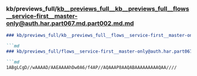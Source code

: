 ### kb/previews_full/kb__previews_full__kb__previews_full__flows__service-first__master-only@auth.har.part067.md.part002.md.md

```md
### kb/previews_full/kb__previews_full__flows__service-first__master-only@auth.har.part067.md.part002.md

```md
### kb/previews_full/flows__service-first__master-only@auth.har.part067.md (part 002)

```md
1ABgLCgD//wAAAAD/AAEAAAAhDw0A6/f4AP//AQAAAP8AAQABAAAAAAAAAQAA////
```

```

```

```
